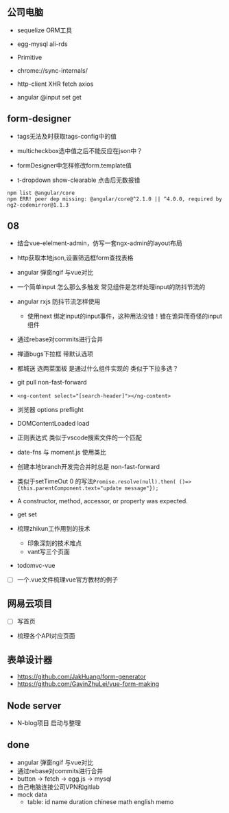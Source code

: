 
## 公司电脑
+ sequelize ORM工具
+ egg-mysql  ali-rds
+ Primitive
+ chrome://sync-internals/
+ http-client XHR fetch axios

+ angular @input set get

## form-designer
+ tags无法及时获取tags-config中的值
+ multicheckbox选中值之后不能反应在json中？

+ formDesigner中怎样修改form.template值
+ t-dropdown show-clearable 点击后无数报错




```
npm list @angular/core
npm ERR! peer dep missing: @angular/core@^2.1.0 || ^4.0.0, required by ng2-codemirror@1.1.3
```


## 08
+ 结合vue-elelment-admin，仿写一套ngx-admin的layout布局
+ http获取本地json,设置筛选框form查找表格
+ angular 弹窗ngif 与vue对比
+ 一个简单input 怎么那么多触发 常见组件是怎样处理input的防抖节流的
+ angular rxjs 防抖节流怎样使用
  + 使用next 绑定input的input事件，这种用法没错！错在诡异而奇怪的input组件
+ 通过rebase对commits进行合并
+ 禅道bugs下拉框 带默认选项
+ 都城送 选两菜面板 是通过什么组件实现的 类似于下拉多选？
+ git pull non-fast-forward 
+ `<ng-content select="[search-header]"></ng-content>`
+ 浏览器 options preflight
+ DOMContentLoaded load
+ 正则表达式 类似于vscode搜索文件的一个匹配
+ date-fns 与 moment.js 使用类比
+ 创建本地branch开发完合并时总是 non-fast-forward
+ 类似于setTimeOut 0 的写法`Promise.resolve(null).then( ()=> {this.parentComponent.text="update message"});`
+ A constructor, method, accessor, or property was expected.
+ get set



+ 梳理zhikun工作用到的技术
  + 印象深刻的技术难点
  + vant写三个页面


+ todomvc-vue
+ [ ] 一个.vue文件梳理vue官方教材的例子


## 网易云项目
+ [ ] 写首页
+ 梳理各个API对应页面

## 表单设计器
+ https://github.com/JakHuang/form-generator
+ https://github.com/GavinZhuLei/vue-form-making


## Node server
+ N-blog项目 启动与整理


## done
+ angular 弹窗ngif 与vue对比
+ 通过rebase对commits进行合并
+ button -> fetch -> egg.js -> mysql
+ 自己电脑连接公司VPN和gitlab
+ mock data
	+ table: id name duration chinese math english memo
